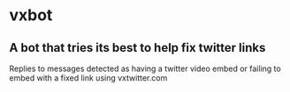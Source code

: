 # vxbot

## A bot that tries its best to help fix twitter links

Replies to messages detected as having a twitter video embed or failing to embed with a fixed link using vxtwitter.com